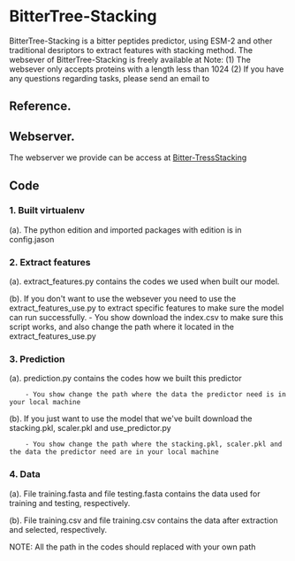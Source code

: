 # BitterTree-Stacking
BitterTree-Stacking is a bitter peptides predictor, using ESM-2 and other traditional desriptors to extract features with stacking method.
The websever of BitterTree-Stacking is freely available at 
Note:
(1) The websever only accepts proteins with a length less than 1024
(2) If you have any questions regarding tasks, please send an email to 


## Reference.


## Webserver.
The webserver we provide can be access at [Bitter-TressStacking](http://121.36.197.223:45910/)




## Code
### 1. Built virtualenv
   
   (a). The python edition and imported packages with edition is in config.jason
   
### 2. Extract features
   
   (a). extract_features.py contains the codes we used when built our model.
   
   (b). If you don't want to use the websever you need to use the extract_features_use.py to extract 
       specific features to make sure the model can run successfully.
        - You show download the index.csv to make sure this script works, and also change the path where it located in the extract_features_use.py
   
### 3. Prediction

   (a). prediction.py contains the codes how we built this predictor
   
        - You show change the path where the data the predictor need is in your local machine
   
   (b). If you just want to use the model that we've built download the stacking.pkl, scaler.pkl and use_predictor.py
   
        - You show change the path where the stacking.pkl, scaler.pkl and the data the predictor need are in your local machine
   
### 4. Data
   
   (a). File training.fasta and file testing.fasta contains the data used for training and testing, 
       respectively.
   
   (b). File training.csv and file training.csv contains the data after extraction and selected,
        respectively.
   
NOTE:
   All the path in the codes should replaced with your own path
